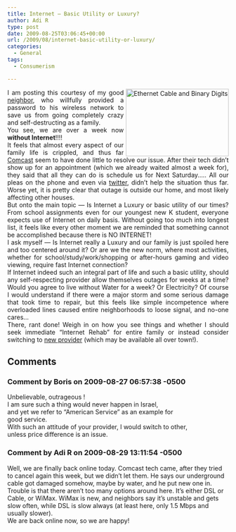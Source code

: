 ```yaml
---
title: Internet – Basic Utility or Luxury?
author: Adi R
type: post
date: 2009-08-25T03:06:45+00:00
url: /2009/08/internet-basic-utility-or-luxury/
categories:
  - General
tags:
  - Consumerism

---
```

<div style="float:right;margin-left:5px;">
  <a href="http://view.picapp.com/default.aspx?term=*&iid=299228" target="_blank"><img src="https://i1.wp.com/cdn.picapp.com/ftp/Images/0295/ac8308f8-c852-440f-be04-35b5757908f5.jpg?resize=234%2C153" border="0" alt="Ethernet Cable and Binary Digits" width="234" height="153" data-recalc-dims="1" /></a>
</div>

<p style="text-align: justify;">
  I am posting this courtesy of my good <a href="http://www.conflair.com/home.asp">neighbor</a>, who willfully provided a password to his wireless network to save us from going completely crazy and self-destructing as a family.<br /> You see, we are over a week now <strong>without Internet</strong>!!!!<br /> It feels that almost every aspect of our family life is crippled, and thus far <a href="http://www.comcast.com">Comcast</a> seem to have done little to resolve our issue. After their tech didn&#8217;t show up for an appointment (which we already waited almost a week for), they said that all they can do is schedule us for Next Saturday&#8230;.. All our pleas on the phone and even via <a href="http://twitter.com/comcastcares">twitter</a>, didn&#8217;t help the situation thus far. Worse yet, it is pretty clear that outage is outside our home, and most likely affecting other houses.<br /> But onto the main topic &#8212; Is Internet a Luxury or basic utility of our times? From school assignments even for our youngest new K student, everyone expects use of Internet on daily basis. Without going too much into longest list, it feels like every other moment we are reminded that something cannot be accomplished because there is NO INTERNET!<br /> I ask myself &#8212; Is Internet really a Luxury and our family is just spoiled here and too centered around it? Or are we the new norm, where most activities, whether for school/study/work/shopping or after-hours gaming and video viewing, require fast Internet connection?<br /> If Internet indeed such an integral part of life and such a basic utility, should any self-respecting provider allow themselves outages for weeks at a time? Would you agree to live without Water for a week? Or Electricity? Of course I would understand if there were a major storm and some serious damage that took time to repair, but this feels like simple incompetence where overloaded lines caused entire neighborhoods to loose signal, and no-one cares&#8230;<br /> There, rant done! Weigh in on how you see things and whether I should seek immediate &#8220;Internet Rehab&#8221; for entire family or instead consider switching to <a href="http://www.atlantaclear.com/special_services.html">new provider</a> (which may be available all over town!).
</p>

## Comments

### Comment by Boris on 2009-08-27 06:57:38 -0500
Unbelievable, outrageous !  
I am sure such a thing would never happen in Israel,  
and yet we refer to &#8220;American Service&#8221; as an example for  
good service.  
With such an attitude of your provider, I would switch to other,  
unless price difference is an issue.

### Comment by Adi R on 2009-08-29 13:11:54 -0500
Well, we are finally back online today. Comcast tech came, after they tried to cancel again this week, but we didn&#8217;t let them. He says our underground cable got damaged somehow, maybe by water, and he put new one in.  
Trouble is that there aren&#8217;t too many options around here. It&#8217;s either DSL or Cable, or WiMax. WiMax is new, and neighbors say it&#8217;s unstable and gets slow often, while DSL is slow always (at least here, only 1.5 Mbps and usually slower).  
We are back online now, so we are happy!